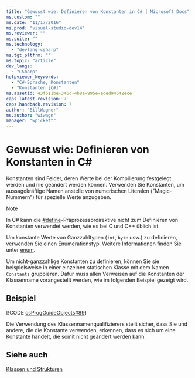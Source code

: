 ```yaml
---
title: "Gewusst wie: Definieren von Konstanten in C# | Microsoft Docs"
ms.custom: ""
ms.date: "11/17/2016"
ms.prod: "visual-studio-dev14"
ms.reviewer: ""
ms.suite: ""
ms.technology: 
  - "devlang-csharp"
ms.tgt_pltfrm: ""
ms.topic: "article"
dev_langs: 
  - "CSharp"
helpviewer_keywords: 
  - "C#-Sprache, Konstanten"
  - "Konstanten [C#]"
ms.assetid: 43f511be-346c-4b8a-995e-aded94542ece
caps.latest.revision: 7
caps.handback.revision: 7
author: "BillWagner"
ms.author: "wiwagn"
manager: "wpickett"
---
```

# Gewusst wie: Definieren von Konstanten in C#
Konstanten sind Felder, deren Werte bei der Kompilierung festgelegt werden und nie geändert werden können.  Verwenden Sie Konstanten, um aussagekräftige Namen anstelle von numerischen Literalen \("Magic\-Nummern"\) für spezielle Werte anzugeben.  
  
> [!NOTE]
>  In C\# kann die [\#define](../../../csharp/language-reference/preprocessor-directives/preprocessor-define.md)\-Präprozessordirektive nicht zum Definieren von Konstanten verwendet werden, wie es bei C und C\+\+ üblich ist.  
  
 Um konstante Werte von Ganzzahltypen \(`int`, `byte` usw.\) zu definieren, verwenden Sie einen Enumerationstyp.  Weitere Informationen finden Sie unter [enum](../../../csharp/language-reference/keywords/enum.md).  
  
 Um nicht\-ganzzahlige Konstanten zu definieren, können Sie sie beispielsweise in einer einzelnen statischen Klasse mit dem Namen `Constants` gruppieren.  Dafür muss allen Verweisen auf die Konstanten der Klassenname vorangestellt werden, wie im folgenden Beispiel gezeigt wird.  
  
## Beispiel  
 [!CODE [csProgGuideObjects#89](../CodeSnippet/VS_Snippets_VBCSharp/csProgGuideObjects#89)]  
  
 Die Verwendung des Klassennamenqualifizierers stellt sicher, dass Sie und andere, die die Konstante verwenden, erkennen, dass es sich um eine Konstante handelt, die somit nicht geändert werden kann.  
  
## Siehe auch  
 [Klassen und Strukturen](../../../csharp/programming-guide/classes-and-structs/index.md)